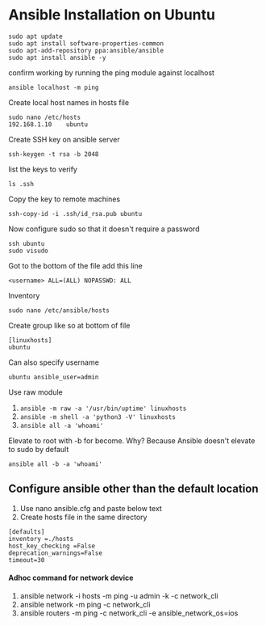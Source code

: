 # Ansible Installation on Ubuntu

```terminal
sudo apt update
sudo apt install software-properties-common
sudo apt-add-repository ppa:ansible/ansible
sudo apt install ansible -y
```

confirm working by running the ping module against localhost

`ansible localhost -m ping`

Create local host names in hosts file

```terminal
sudo nano /etc/hosts
192.168.1.10    ubuntu
```

Create SSH key on ansible server

`ssh-keygen -t rsa -b 2048`

list the keys to verify

`ls .ssh`

Copy the key to remote machines

`ssh-copy-id -i .ssh/id_rsa.pub ubuntu`

Now configure sudo so that it doesn't require a password

```terminal
ssh ubuntu
sudo visudo
```

Got to the bottom of the file add this line

`<username> ALL=(ALL) NOPASSWD: ALL`

Inventory

`sudo nano /etc/ansible/hosts`

Create group like so at bottom of file

```terminal
[linuxhosts]
ubuntu
```

Can also specify username

`ubuntu ansible_user=admin`

Use raw module

1. `ansible -m raw -a '/usr/bin/uptime' linuxhosts`
2. `ansible -m shell -a 'python3 -V' linuxhosts`
3. `ansible all -a 'whoami'`

Elevate to root with -b for become. Why? Because Ansible doesn't elevate to sudo by default

`ansible all -b -a 'whoami'`

## Configure ansible other than the default location

1. Use nano ansible.cfg and paste below text
2. Create hosts file in the same directory

```terminal
[defaults]
inventory =./hosts
host_key_checking =False
deprecation_warnings=False
timeout=30
```

#### Adhoc command for network device

1. ansible network -i hosts -m ping -u admin -k -c network_cli
2. ansible network -m ping -c network_cli
3. ansible routers -m ping -c network_cli -e ansible_network_os=ios
